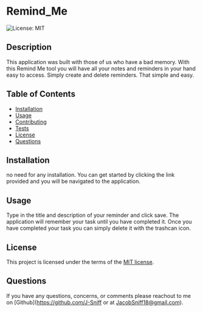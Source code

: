 # Remind_Me

  ![License: MIT](https://img.shields.io/badge/License-MIT-yellow.svg)

## Description

  This application was built with those of us who have a bad memory. With this Remind Me tool you will have all your notes and reminders in your hand easy to access. Simply create and delete reminders. That simple and easy.

## Table of Contents

- [Installation](#installation)
- [Usage](#usage)
- [Contributing](#contributing)
- [Tests](#tests)
- [License](#license)
- [Questions](#questions)

## Installation

  no need for any installation. You can get started by clicking the link provided and you will be navigated to the application.

## Usage

  Type in the title and description of your reminder and click save. The application will remember your task until you have completed it. Once you have completed your task you can simply delete it with the trashcan icon.
  
## License

This project is licensed under the terms of the [MIT license](https://opensource.org/licenses/MIT).
    

## Questions

  If you have any questions, concerns, or comments please reachout to me on [Github](https://github.com/J-Sniff or at JacobSniff18@gmail.com).
